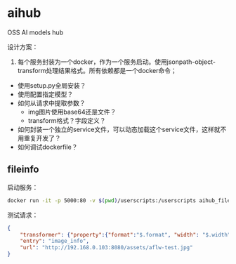 # aihub
OSS AI models hub

设计方案：

1. 每个服务封装为一个docker，作为一个服务启动。使用jsonpath-object-transform处理结果格式。所有依赖都是一个docker命令；
  - 使用setup.py全局安装？
  - 使用配置指定模型？
  - 如何从请求中提取参数？
    + img图片使用base64还是文件？
    + transform格式？字段定义？
  - 如何封装一个独立的service文件，可以动态加载这个service文件，这样就不用重复开发了？
  - 如何调试dockerfile？
  

## fileinfo

启动服务：

```sh
docker run -it -p 5000:80 -v $(pwd)/userscripts:/userscripts aihub_fileinfo
```

测试请求：

```json
{
	"transformer": {"property":{"format":"$.format", "width": "$.width", "height": "$.height"}, "data": "$.data.entry"},
	"entry": "image_info",
	"url": "http://192.168.0.103:8080/assets/aflw-test.jpg"
}
```

